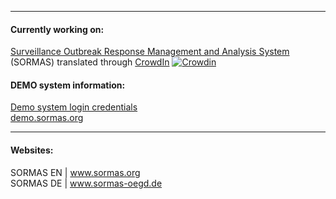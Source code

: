 <!--[![Candice's GitHub stats](https://github-readme-stats.vercel.app/api?username=candice-louw&theme=transparent&show_icons=true&locale=de)](https://github.com/candice-louw/github-readme-stats)
<!--![Candice's GitHub stats](https://github-readme-stats.vercel.app/api?username=candice-louw&theme=graywhite&show_icons=true&hide_border=true&locale=en)-->
<hr/>

#### Currently working on:
<a href="https://github.com/hzi-braunschweig/SORMAS-Project"><!--![cropped-SORMAS_Logo_RGB-2-op5x5ludmwmak31fnqtlbac2thbjsnt4f1zheq17uo](https://www.sormas-oegd.de/wp-content/uploads/elementor/thumbs/cropped-SORMAS_Logo_RGB-2-op5x5ludmwmak31fnqtlbac2thbjsnt4f1zheq17uo.png)--> Surveillance Outbreak Response Management and Analysis System</a> (SORMAS) translated through <a href="https://crowdin.com/project/sormas">CrowdIn</a>
[![Crowdin](https://badges.crowdin.net/sormas/localized.svg)](https://crowdin.com/project/sormas)
<!--hosted at https://github.com/hzi-braunschweig
<hr/>-->

#### DEMO system information:
<a href="https://sormas.org/demo-system-login/">Demo system login credentials</a>
<br/>
<a href="https://sormas.org/demo-system-login/">demo.sormas.org</a>
<br/>
<hr/>

#### Websites:
SORMAS EN | <a href="https://sormas.org/">www.sormas.org</a><br/>
SORMAS DE | <a href="https://www.sormas-oegd.de/">www.sormas-oegd.de</a>

<!--<hr/>

**Candice-Louw/Candice-Louw** is a ✨ _special_ ✨ repository because its `README.md` (this file) appears on your GitHub profile.

Here are some ideas to get you started:
### Hi there 👋
- 🔭 I’m currently working on ...
- 🌱 I’m currently learning ...
- 👯 I’m looking to collaborate on ...
- 🤔 I’m looking for help with ...
- 💬 Ask me about ...
- 📫 How to reach me: ...
- 😄 Pronouns: ...
- ⚡ Fun fact: ...
![SORMAS_logo](https://user-images.githubusercontent.com/65529128/140307169-fa3856c8-635d-4e33-95e5-050f4462d550.png)

https://raw.githubusercontent.com/hzi-braunschweig/SORMAS-Project/development/logo.png
https://github.com/hzi-braunschweig/SORMAS-Project 
-->
